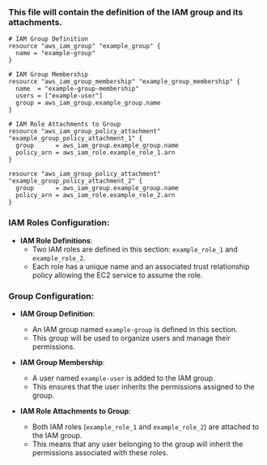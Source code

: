 
### This file will contain the definition of the IAM group and its attachments.

```
# IAM Group Definition
resource "aws_iam_group" "example_group" {
  name = "example-group"
}

# IAM Group Membership
resource "aws_iam_group_membership" "example_group_membership" {
  name  = "example-group-membership"
  users = ["example-user"]
  group = aws_iam_group.example_group.name
}

# IAM Role Attachments to Group
resource "aws_iam_group_policy_attachment" "example_group_policy_attachment_1" {
  group      = aws_iam_group.example_group.name
  policy_arn = aws_iam_role.example_role_1.arn
}

resource "aws_iam_group_policy_attachment" "example_group_policy_attachment_2" {
  group      = aws_iam_group.example_group.name
  policy_arn = aws_iam_role.example_role_2.arn
}
```

### IAM Roles Configuration:

* **IAM Role Definitions**:
    * Two IAM roles are defined in this section: `example_role_1` and `example_role_2`.
    * Each role has a unique name and an associated trust relationship policy allowing the EC2 service to assume the role.

### Group Configuration:

* **IAM Group Definition**:
    * An IAM group named `example-group` is defined in this section.
    * This group will be used to organize users and manage their permissions.

* **IAM Group Membership**:
    * A user named `example-user` is added to the IAM group.
    * This ensures that the user inherits the permissions assigned to the group.

* **IAM Role Attachments to Group**:
    * Both IAM roles (`example_role_1` and `example_role_2`) are attached to the IAM group.
    * This means that any user belonging to the group will inherit the permissions associated with these roles.
